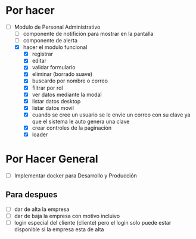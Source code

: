 <!-- modulo de personal -->
# Por hacer
- [ ] Modulo de Personal Administrativo
  - [ ] componente de notifición para mostrar en la pantalla
  - [ ] componente de alerta
  - [X] hacer el modulo funcional
    - [X] registrar
    - [X] editar
    - [X] validar formulario
    - [X] eliminar (borrado suave)
    - [X] buscardo por nombre o correo
    - [X] filtrar por rol
    - [X] ver datos mediante la modal
    - [X] listar datos desktop
    - [X] listar datos movil
    - [X] cuando se cree un usuario se le envie un correo con su clave ya que el sistema le auto genera una clave
    - [X] crear controles de la paginación
    - [X] loader

# Por Hacer General
- [ ] Implementar docker para Desarrollo y Producción

<!-- despues -->
## Para despues
- [ ] dar de alta la empresa
- [ ] dar de baja la empresa con motivo incluivo
- [ ] login especial del cliente (cliente) pero el login solo puede estar disponible si la empresa esta de alta
